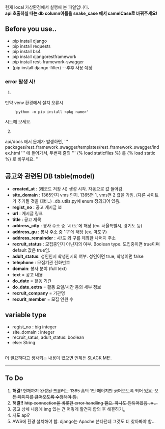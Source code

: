 현재 local 가상환경에서 실행해 본 파일입니다.<br>
**api 호출하실 때는 db column이름을 snake_case 에서 camelCase로 바꿔주세요!**<br>

## Before you use..
- pip install django
- pip install requests
- pip install bs4
- pip install djangorestframework
- pip install rest-framework-swagger
- (pip install django-filter) --추후 사용 예정

### error 발생 시!
1. 
만약 venv 환경에서 설치 오류시 <br>
```
    'python -m pip install <pkg name>'
```
시도해 보세요.

2. 
api/docs 에서 문제가 발생하면,
'''
packages/rest_framework_swagger/templates/rest_framework_swagger/index.html
'''
에 들어가서, 두번째 줄의 
'''
{% load staticfiles %} 를
{% load static %} 로 바꾸세요.
'''

## 공고와 관련된 DB table(model)
* **created_at** : (레코드 저장 시) 생성 시각. 자동으로 값 들어감.
* **site_domain** : 1365인지 vms 인지. 1365면 1, vms면 2 값을 가짐. (다른 사이트가 추가될 것을 대비..) _db_utils.py에 enum 정의되어 있음.
* **regist_no** : 공고 게시글 id
* **url** : 게시글 링크
* **title** : 공고 제목
* **address_city** : 봉사 주소 중 '시/도'에 해당 (ex. 서울특별시, 경기도 등)
* **address_gu** : 봉사 주소 중 '구'에 해당 (ex. 마포구)
* **address_remainder** : 시/도 와 구를 제외한 나머지 주소
* **recruit_status** : 모집중인지 아닌지의 여부. Boolean type. 모집중이면 true이며 default 값은 true임.
* **adult_status**: 성인인지 학생인지의 여부. 성인이면 true, 학생이면 false
* **telephone** : 모집기관 전화번호
* **domain**: 봉사 분야 (full text)
* **text** = 공고 내용
* **do_date** = 활동 기간
* **do_date_extra** = 활동 요일/시간 등의 세부 정보
* **recruit_company** = 기관명
* **recurit_member** = 모집 인원 수

## variable type
 - regist_no : big integer
 - site_domain : integer
 - recruit_satus, adult_status: boolean
 - else: String

<br>더 필요하다고 생각되는 내용이 있으면 언제든 SLACK ME!.



___
## To Do
 1. **해결!** ~~현재까지 완성된 크롤러는 1365 홈의 1번 페이지만 긁어오도록 되어 있음. 모든 페이지를 긁어오도록 수정해야 함.~~
 2. **해결!!** ~~http connection을 비롯한 error handling 필요. 하나도 안되어있음..ㅎ...~~
 3. 공고 상세 내용에 img 있는 건 어떻게 할건지 합의 후 해결하기,,
 4. 지도 api?
 5. AWS에 환경 설치해야 함. django는 Apache 쓴다던데 그것도 더 찾아봐야 함...
